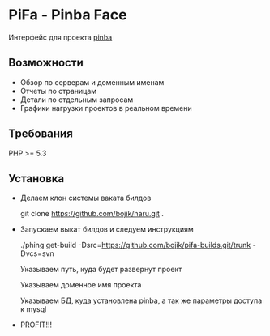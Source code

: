 PiFa - Pinba Face
=================
Интерфейс для проекта [pinba](http://pinba.org)

Возможности
-----------
* Обзор по серверам и доменным именам
* Отчеты по страницам
* Детали по отдельным запросам
* Графики нагрузки проектов в реальном времени

Требования
----------
PHP >= 5.3


Установка
---------
* Делаем клон системы ваката билдов

	git clone https://github.com/bojik/haru.git .

* Запускаем выкат билдов и следуем инструкциям

	./phing get-build -Dsrc=https://github.com/bojik/pifa-builds.git/trunk -Dvcs=svn 

	Указываем путь, куда будет развернут проект

	Указываем доменное имя проекта

	Указываем БД, куда установлена pinba, а так же параметры доступа к mysql

* PROFIT!!!


